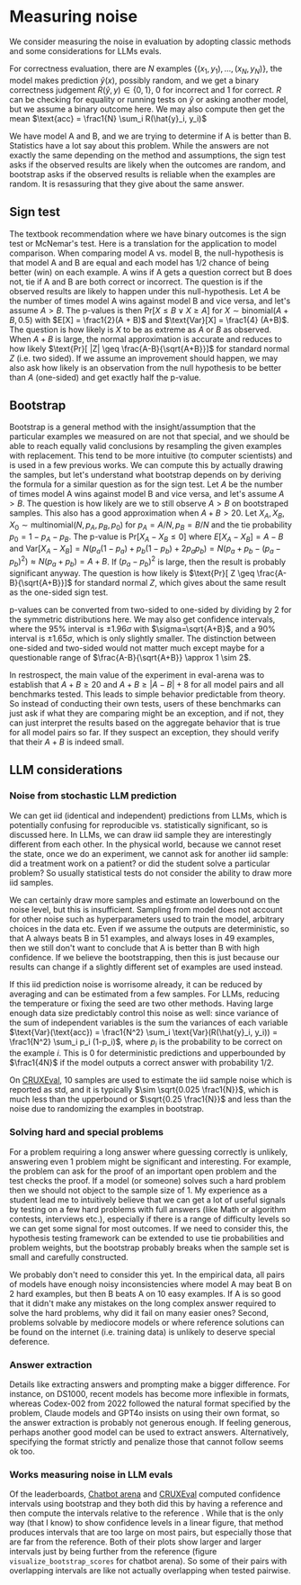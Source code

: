 # Measuring noise

We consider measuring the noise in evaluation by adopting classic methods and some considerations for LLMs evals.

For correctness evaluation, there are $N$ examples $\{(x_1, y_1), \ldots, (x_N, y_N)\}$,
the model makes prediction $\hat{y}(x)$, possibly random, and we get a binary correctness judgement $R(\hat{y}, y) \in \{0, 1\}$, 0 for incorrect and 1 for correct. $R$ can be checking for equality or running tests on $\hat{y}$ or asking another model, but we assume a binary outcome here.
We may also compute then get the mean $\text{acc} = \frac1{N} \sum_i R(\hat{y}_i, y_i)$ 

We have model A and B, and we are trying to determine if A is better than B.
Statistics have a lot say about this problem. While the answers are not exactly the same depending on the method and assumptions, the sign test asks if the observed results are likely when the outcomes are random, and bootstrap asks if the observed results is reliable when the examples are random. It is resassuring that they give about the same answer.

## Sign test
The textbook recommendation where we have binary outcomes is the sign test or McNemar's test. Here is a translation for the application to model comparison.
When comparing model A vs. model B, the null-hypothesis is that model A and B are equal and each model has 1/2 chance of being better (win) on each example. A wins if A gets a question correct but B does not, tie if A and B are both correct or incorrect. The question is if the observed results are likely to happen under this null-hypothesis.
Let $A$ be the number of times model A wins against model B and vice versa, and let's assume $A > B$. 
The p-values is then $\text{Pr}[X \leq B \lor X \geq A]$ for $X \sim \text{binomial}(A+B, 0.5)$ with $E[X] = \frac1{2}(A + B)$ and $\text{Var}[X] = \frac1{4} (A+B)$. The question is how likely is $X$ to be as extreme as $A$ or $B$ as observed. When $A+B$ is large, the normal approximation is accurate and reduces to how likely $\text{Pr}[ |Z| \geq \frac{A-B}{\sqrt{A+B}}]$ for standard normal $Z$ (i.e. two sided). If we assume an improvement should happen, we may also ask how likely is an observation from the null hypothesis to be better than $A$ (one-sided) and get exactly half the p-value.

<!-- This null hypotehsis is equivalent to predicting from the mixture model where predictions of A and B are used with probability 1/2 each. This method can be implemented to produce variance and higher accuracies. -->

## Bootstrap
Bootstrap is a general method with the insight/assumption that the particular examples we measured on are not that special, and we should be able to reach equally valid conclusions by resampling the given examples with replacement.
This tend to be more intuitive (to computer scientists) and is used in a few previous works.
We can compute this by actually drawing the samples, but let's understand what bootstrap depends on by deriving the formula for a similar question as for the sign test.
Let $A$ be the number of times model A wins against model B and vice versa, and let's assume $A > B$. The question is how likely are we to still observe $A > B$ on bootstraped samples. This also has a good approximation when $A + B > 20$.
Let $X_A, X_B, X_0 \sim \text{multinomial}(N, p_A, p_B, p_0)$ for $p_A = A / N, p_B = B / N$ and the tie probability $p_0 = 1 - p_A - p_B$.
The p-value is $\text{Pr}[X_A - X_B \leq 0]$ where $E[X_A - X_B] = A - B$ and $\text{Var}[X_A - X_B] = N \left(p_a (1-p_a) + p_b (1-p_b) + 2 p_a p_b\right) = N (p_a + p_b - (p_a - p_b)^2) \approx N (p_a + p_b) = A + B$. If $(p_a-p_b)^2$ is large, then the result is probably significant anyway. 
The question is how likely is $\text{Pr}[ Z \geq \frac{A-B}{\sqrt{A+B}}]$ for standard normal $Z$, which gives about the same result as the one-sided sign test. 


p-values can be converted from two-sided to one-sided by dividing by 2 for the symmetric distributions here. We may also get confidence intervals, where the 95% interval is $\pm 1.96\sigma$ with $\sigma=\sqrt{A+B}$, and a 90% interval is $\pm1.65 \sigma$, which is only slightly smaller. The distinction between one-sided and two-sided would not matter much except maybe for a questionable range of $\frac{A-B}{\sqrt{A+B}} \approx 1 \sim 2$. 

In restrospect, the main value of the experiment in eval-arena was to establish that $A + B \geq 20$ and $A + B \geq |A - B| +  8$ for all model pairs and all benchmarks tested.
This leads to simple behavior predictable from theory. So instead of conducting their own tests, users of these benchmarks can just ask if what they are comparing might be an exception, and if not, they can just interpret the results based on the aggregate behavior that is true for all model pairs so far. If they suspect an exception, they should verify that their $A+B$ is indeed small.

## LLM considerations

### Noise from stochastic LLM prediction
We can get iid (identical and independent) predictions from LLMs, which is potentially confusing for reproducible vs. statistically significant, so is discussed here.
In LLMs, we can draw iid sample they are interestingly different from each other. In the physical world, because we cannot reset the state, once we do an experiment, we cannot ask for another iid sample: did a treatment work on a patient? or did the student solve a particular problem? So usually statistical tests do not consider the ability to draw more iid samples.

We can certainly draw more samples and estimate an lowerbound on the noise level, but this is insufficient. Sampling from model does not account for other noise such as hyperparameters used to train the model, arbitrary choices in the data etc. Even if we assume the outputs are deterministic, so that A always beats B in 51 examples, and always loses in 49 examples, then we still don't want to conclude that A is better than B with high confidence. If we believe the bootstrapping, then this is just because our results can change if a slightly different set of examples are used instead. 


If this iid prediction noise is worrisome already, it can be reduced by averaging and can be estimated from a few samples.
For LLMs, reducing the temperature or fixing the seed are two other methods.
Having large enough data size predictably control this noise as well:
since variance of the sum of independent variables is the sum the variances of each variable
$\text{Var}(\text{acc}) = \frac1{N^2} \sum_i \text{Var}(R(\hat{y}_i, y_i)) = \frac1{N^2} \sum_i p_i (1-p_i)$,
where $p_i$ is the probability to be correct on the example $i$.
This is 0 for deterministic predictions and upperbounded by $\frac1{4N}$ if the model outputs a correct answer with probability 1/2.
<!-- sampling is only part of it -->

On [CRUXEval](https://crux-eval.github.io/eval-arena/model_CRUXEval-output.html#model_table), 10 samples are used to estimate the iid sample noise which is reported as std,
and it is typically $\sim \sqrt{0.025 \frac1{N}}$, which is much less than the upperbound or $\sqrt{0.25 \frac1{N}}$ and less than the noise due to randomizing the examples in bootstrap.

### Solving hard and special problems 

For a problem requiring a long answer where guessing correctly is unlikely, answering even 1 problem might be significant and interesting. For example, the problem can ask for the proof of an important open problem and the test checks the proof. If a model (or someone) solves such a hard problem then we should not object to the sample size of 1.
My experience as a student lead me to intuitively believe that we can get a lot of useful signals by testing on a few hard problems with full answers (like Math or algorithm contests, interviews etc.), especially if there is a range of difficulty levels so we can get some signal for most outcomes. If we need to consider this, the hypothesis testing framework can be extended to use tie probabilities and problem weights, but the bootstrap probably breaks when the sample set is small and carefully constructed. 

We probably don't need to consider this yet. In the empirical data, all pairs of models have enough noisy inconsistencies where model A may beat B on 2 hard examples, but then B beats A on 10 easy examples. If A is so good that it didn't make any mistakes on the long complex answer required to solve the hard problems, why did it fail on many easier ones? Second, problems solvable by mediocore models or where reference solutions can be found on the internet (i.e. training data) is unlikely to deserve special deference.

### Answer extraction

Details like extracting answers and prompting make a bigger difference. For instance, on DS1000, recent models has become more inflexible in formats, whereas Codex-002 from 2022 followed the natural format specified by the problem, Claude models and GPT4o insists on using their own format, so the answer extraction is probably not generous enough.
If feeling generous, perhaps another good model can be used to extract answers. Alternatively, specifying the format strictly and penalize those that cannot follow seems ok too.

### Works measuring noise in LLM evals
Of the leaderboards, [Chatbot arena](https://chat.lmsys.org/) and [CRUXEval](https://crux-eval.github.io/) computed confidence intervals using bootstrap
and they both did this by having a reference and then compute the intervals relative to the reference . While that is the only way (that I know) to show confidence levels in a linear figure, that method produces intervals that are too large on most pairs, but especially those that are far from the reference. Both of their plots show larger and larger intervals just by being further from the reference (figure `visualize_bootstrap_scores` for chatbot arena). So some of their pairs with overlapping intervals are like not actually overlapping when tested pairwise.
